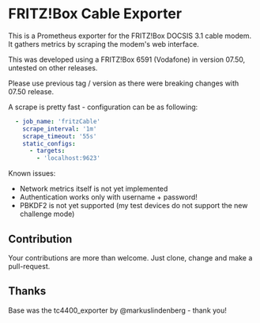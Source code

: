 # FRITZ!Box Cable Exporter

This is a Prometheus exporter for the FRITZ!Box DOCSIS 3.1 cable modem.
It gathers metrics by scraping the modem's web interface.

This was developed using a FRITZ!Box 6591 (Vodafone) in version 07.50, untested on other releases.

Please use previous tag / version as there were breaking changes with 07.50 release.

A scrape is pretty fast - configuration can be as following:

```yaml
  - job_name: 'fritzCable'
    scrape_interval: '1m'
    scrape_timeout: '55s'
    static_configs:
      - targets:
        - 'localhost:9623'
```

Known issues:

* Network metrics itself is not yet implemented
* Authentication works only with username + password!
* PBKDF2 is not yet supported (my test devices do not support the new challenge mode)

## Contribution
Your contributions are more than welcome. Just clone, change and make a pull-request.

## Thanks
Base was the tc4400_exporter by @markuslindenberg - thank you!
